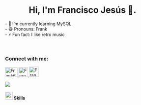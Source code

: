 <div align="center">
  <h1>Hi, I'm Francisco Jesús 👋.</h1>
</div>
<p>
- 🌱 I’m currently learning MySQL<br>
- 😄 Pronouns: Frank<br>
- ⚡ Fun fact: I like retro music<br>
</p>
<br>
<h3 align="left">Connect with me:</h3>
  <a href="https://twitter.com/FrankSC6482">
    <img src="https://1000logos.net/wp-content/uploads/2017/06/Twitter-Log%D0%BE.png" alt="Frank6482" width="40" height="30">
  </a>
  <a href="https://www.linkedin.com/in/francisco-sono-820a6526a/">
    <img src="https://cdn-icons-png.flaticon.com/256/174/174857.png" alt="Frank" width="30" height="30">
  </a>
  <a href="https://medium.com/@5784_99824">
    <img src="https://cdn1.iconfinder.com/data/icons/social-media-circle-7/512/Circled_Medium_svg5-512.png" alt="Frank" width="32" height="32">
  </a>

<br>

<img src="https://user-images.githubusercontent.com/73097560/115834477-dbab4500-a447-11eb-908a-139a6edaec5c.gif"><br><br>
<img src="https://media2.giphy.com/media/QssGEmpkyEOhBCb7e1/giphy.gif?cid=ecf05e47a0n3gi1bfqntqmob8g9aid1oyj2wr3ds3mg700bl&rid=giphy.gif" width ="25"><b> Skills</b>
<br>

